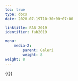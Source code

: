 ```yaml
---
toc: true
type: docs
date: 2020-07-19T10:30:00+07:00

linktitle: FAB 2019
identifier: fab2019

menu:
    media-2:
        parent: Galeri
        weight: 8
weight: 8
---
```


{{<foldergallery src="fab">}}
